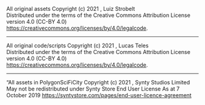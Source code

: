 All original assets Copyright (c) 2021 , Luiz Strobelt \
Distributed under the terms of the Creative Commons Attribution License
version 4.0 (CC-BY 4.0) <https://creativecommons.org/licenses/by/4.0/legalcode>.

************************************************************************

All original code/scripts Copyright (c) 2021 , Lucas Teles \
Distributed under the terms of the Creative Commons Attribution License
version 4.0 (CC-BY 4.0) <https://creativecommons.org/licenses/by/4.0/legalcode>.

************************************************************************
“All assets in PolygonSciFiCity Copyright (c) 2021 , Synty Studios Limited \
May not be redistributed under Synty Store End User License
As at 7 October 2019 <https://syntystore.com/pages/end-user-licence-agreement>
